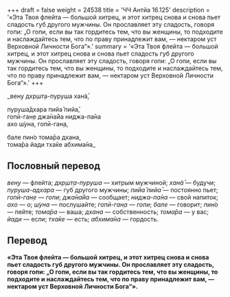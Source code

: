 +++
draft = false
weight = 24538
title = 'ЧЧ Антйа 16.125'
description = '«Эта Твоя флейта — большой хитрец, и этот хитрец снова и снова пьет сладость губ другого мужчины. Он прославляет эту сладость, говоря гопи: „О гопи, если вы так гордитесь тем, что вы женщины, то подходите и наслаждайтесь тем, что по праву принадлежит вам, — нектаром уст Верховной Личности Бога“».'
summary = '«Эта Твоя флейта — большой хитрец, и этот хитрец снова и снова пьет сладость губ другого мужчины. Он прославляет эту сладость, говоря гопи: „О гопи, если вы так гордитесь тем, что вы женщины, то подходите и наслаждайтесь тем, что по праву принадлежит вам, — нектаром уст Верховной Личности Бога“».'
+++

_вен̣у дхр̣шт̣а-пуруша хан̃а̄,  
  
пуруша̄дхара пийа̄ пийа̄,  
гопӣ-ган̣е джа̄на̄йа ниджа-па̄на  
ахо ш́уна, гопӣ-ган̣а,  
  
бале пин̇о тома̄ра дхана,  
тома̄ра йади тха̄ке абхима̄на_

## Пословный перевод

_вен̣у_ — флейта; _дхр̣шт̣а_\-_пуруша_ — хитрым мужчиной; _хан̃а̄_ — будучи; _пуруша_\-_адхара_ — губ другого мужчины; _пийа̄_ _пийа̄_ — постоянно пьет; _гопӣ_\-_ган̣е_ — _гопи_; _джа̄на̄йа_ — сообщает; _ниджа_\-_па̄на_ — свой напиток; _ахо_ — о; _ш́уна_ — послушайте; _гопӣ_\-_ган̣а_ — _гопи_; _бале_ — говорит; _пин̇о_ — пейте; _тома̄ра_ — ваша; _дхана_ — собственность; _тома̄ра_ — у вас; _йади_ — если; _тха̄ке_ — есть; _абхима̄на_ — гордость.

## Перевод

**«Эта Твоя флейта — большой хитрец, и этот хитрец снова и снова пьет сладость губ другого мужчины. Он прославляет эту сладость, говоря гопи: „О гопи, если вы так гордитесь тем, что вы женщины, то подходите и наслаждайтесь тем, что по праву принадлежит вам, — нектаром уст Верховной Личности Бога“».**
